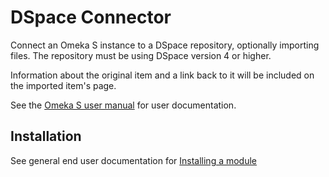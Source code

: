 # DSpace Connector

Connect an Omeka S instance to a DSpace repository, optionally importing files. The repository must be using DSpace version 4 or higher.

Information about the original item and a link back to it will be included on the imported item's page.

See the [Omeka S user manual](http://omeka.org/s/docs/user-manual/modules/dspaceconnector/) for user documentation.

## Installation

See general end user documentation for [Installing a module](http://dev.omeka.org/docs/s/user-manual/modules/#installing-modules)
